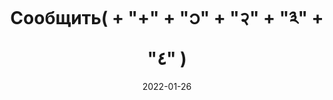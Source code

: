 ---
date: 2022-01-26
guid: 4130b8b6-1105-4647-92eb-2e162fe38356
title: 'Сообщить( + "+" + "၁" + "२" + "༣" + "٤" )'
question:
options:
    - Кракозябра
    - '10'
    - Исключение
correct: 1
explanation: |
    1С знает толк в приведении типов  
    Каждый из этих символов превращается в число. И таких символов не мало.  
    За идею викторины спасибо https://t.me/codmal  
    
    А данным отчетом можно вывести все "числовые" символы с кодами и их цифровыми значениями.  
    JS нервно курит в стороне  
    https://t.me/JuniorOneS/332
tags:
    - math
    - wtf
    - cast
source: https://t.me/JuniorOneS/331
---